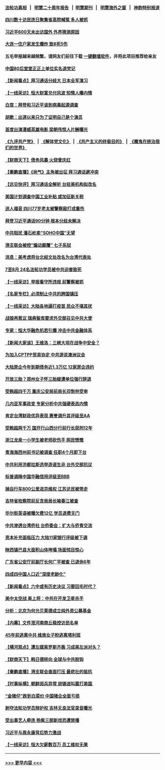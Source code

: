 #### [法轮功真相](https://github.com/gfw-breaker/truth/blob/master/README.md?t=0) &nbsp;&nbsp;|&nbsp;&nbsp; [明慧二十周年报告](https://github.com/gfw-breaker/mh-reports/blob/master/README.md?t=0) &nbsp;&nbsp;|&nbsp;&nbsp;[明慧期刊](https://github.com/gfw-breaker/mh-qikan) &nbsp;&nbsp;|&nbsp;&nbsp; [明慧海外之窗](https://github.com/gfw-breaker/mh-news/blob/master/README.md?t=0) &nbsp;&nbsp;|&nbsp;&nbsp; [神韵特别报道](https://github.com/gfw-breaker/mh-news/blob/master/shenyun.md?t=0)
#### [四川数十访民连日聚集省高院喊冤 多人被抓](../pages/nsc413/n13225480.md?t=09111151) 
#### [习近平600天未出访国外 外界猜测原因](../pages/nsc413/n13225212.md?t=09111151) 
#### [大连一住户家发生爆炸 致8死5伤](../pages/nsc413/n13225578.md?t=09111151) 
#### 五毛举报越来越频繁，请网友们前往下载 [一键翻墙软件](https://github.com/gfw-breaker/ssr-accounts)，并将此项目推荐给亲友
#### [中国80后堂堂正正上单位实名退党记](../pages/nsc413/n13225576.md?t=09111151) 
#### [【新闻看点‭】拜习通话分歧大 日本全军演习](../pages/nsc413/n13225027.md?t=09111151) 
#### [【一线采访】恒大财富兑付风波 知情人曝内情](../pages/nsc413/n13225230.md?t=09111151) 
#### [白宫：拜登和习近平谈到病毒起源调查](../pages/nsc413/n13225332.md?t=09111151) 
#### [胡歌：出道以来只为了证明自己是个演员](../pages/nsc413/n13225377.md?t=09111151) 
#### [首度出演漫威英雄电影 梁朝伟惊人片酬曝光](../pages/nsc413/n13225106.md?t=09111151) 
#### [《九评共产党》](https://github.com/begood0513/9ping.md/blob/master/README.md) &nbsp;|&nbsp; [《解体党文化》](../../../../jtdwh.md/blob/master/README.md)  &nbsp;|&nbsp; [《共产主义的终极目的》](../../../../gczydzjmd.md/blob/master/README.md) &nbsp;|&nbsp; [《魔鬼在统治我们的世界》](../../../../mgztzwmdsj.md/blob/master/README.md) 
#### [【财商天下】债务风暴 火烧曾庆红](../pages/nsc413/n13224854.md?t=09111151) 
#### [【秦鹏直播】《尚气》主角被出征 拜习通话避冲突](../pages/nsc413/n13225408.md?t=09111151) 
#### [【远见快评】拜习通话全解析 台驻美机构拟改名](../pages/nsc413/n13225386.md?t=09111151) 
#### [美国计划调查中国工业补贴 或加征新关税](../pages/nsc413/n13225374.md?t=09111151) 
#### [送人福音 四川77岁老太被警察殴打成重伤](../pages/nsc413/n13224761.md?t=09111151) 
#### [拜登习近平通话90分钟 根本分歧未解决](../pages/nsc413/n13225300.md?t=09111151) 
#### [中共阻扰 潘石屹卖“SOHO中国”无望](../pages/nsc413/n13225210.md?t=09111151) 
#### [港支联会被控“煽动颠覆” 七子系狱](../pages/nsc413/n13225218.md?t=09111151) 
#### [消息：美考虑将台北经文处改名为台湾代表处](../pages/nsc413/n13225190.md?t=09111151) 
#### [7至8月 24名法轮功学员被中共迫害致死](../pages/nsc413/n13224163.md?t=09111151) 
#### [【一线采访】举报看守所违规 前警察被抓](../pages/nsc413/n13221359.md?t=09111151) 
#### [【名家专栏】必须制止中共的跨国镇压](../pages/nsc413/n13224394.md?t=09111151) 
#### [【一线采访】大陆各地逼打疫苗 民众不堪其扰](../pages/nsc413/n13224007.md?t=09111151) 
#### [战狼再惹议 瑞典智库要求外交部召见中共大使](../pages/nsc413/n13224934.md?t=09111151) 
#### [专家：恒大华融危机若引爆 冲击中共金融体系](../pages/nsc413/n13224371.md?t=09111151) 
#### [【新闻大家谈】王维洛：三峡大坝在战争中安全？](../pages/nsc413/n13224370.md?t=09111151) 
#### [为加入CPTPP贸易协定 中共游说澳洲议会](../pages/nsc413/n13224654.md?t=09111151) 
#### [大陆房企今年到期债务近1.3万亿 12家房企违约](../pages/nsc413/n13223925.md?t=09111151) 
#### [开放三胎？郑州女子怀三胎疑遭单位强行辞退](../pages/nsc413/n13224172.md?t=09111151) 
#### [受贿超四千万 重庆公安局前局长邓恢林受审](../pages/nsc413/n13224109.md?t=09111151) 
#### [几内亚军事政变 专家分析中共强硬表态内情](../pages/nsc413/n13223340.md?t=09111151) 
#### [肯定台湾财政优异表现 惠誉调升其评级至AA](../pages/nsc413/n13223939.md?t=09111151) 
#### [受贿超两千万 国开行山西分行前行长获刑12年](../pages/nsc413/n13224064.md?t=09111151) 
#### [浙江龙泉一小学生被老师砍伤手 网民愤慨](../pages/nsc413/n13223949.md?t=09111151) 
#### [青海海西州前书记被调查 任职4个月即下台](../pages/nsc413/n13223860.md?t=09111151) 
#### [中共利用洪都拉斯选举造谣生非 台外交部抗议](../pages/nsc413/n13223877.md?t=09111151) 
#### [标普调降中国华融信用评级至BBB](../pages/nsc413/n13223353.md?t=09111151) 
#### [骑自行车800公里进京维权 江苏访民被带走](../pages/nsc413/n13223740.md?t=09111151) 
#### [吉林省检察院前反贪局局长喻春江被查](../pages/nsc413/n13223746.md?t=09111151) 
#### [华尔街英语被曝欠费12亿 学员退费无门](../pages/nsc413/n13223517.md?t=09111151) 
#### [中共渗透台湾侨社 台侨委会：扩大与侨青交流](../pages/nsc413/n13223317.md?t=09111151) 
#### [资本补充面临压力 大陆11家银行评级被下调](../pages/nsc413/n13223088.md?t=09111151) 
#### [陕西镇巴县大面积山体垮塌 场面怵目惊心](../pages/nsc413/n13223394.md?t=09111151) 
#### [广东省公安厅前副厅长何广平被查 已退休6年](../pages/nsc413/n13223315.md?t=09111151) 
#### [四成四中国人口近“深度老龄化”](../pages/nsc413/n13223305.md?t=09111151) 
#### [【新闻看点】六中或有历史决议 习要回毛时代？](../pages/nsc413/n13222895.md?t=09111151) 
#### [美中太空战 美上将：中共在开发卫星杀手](../pages/nsc413/n13222775.md?t=09111151) 
#### [分析：北京为何允贝莱德成立纯外资公募基金](../pages/nsc413/n13222684.md?t=09111151) 
#### [【内幕】文件泄河南商丘稳控访民名单](../pages/nsc413/n13214082.md?t=09111151) 
#### [45年前逃离中共 维族女子盼逃离塔利班](../pages/nsc413/n13222514.md?t=09111151) 
#### [【横河观点】遭左媒索罗斯齐轰 习成美左派对头？](../pages/nsc413/n13222925.md?t=09111151) 
#### [【财商天下】韩日德转向 全球与中共脱钩](../pages/nsc413/n13222480.md?t=09111151) 
#### [【秦鹏直播】港支联会直面打压 最悲壮的抵抗](../pages/nsc413/n13222926.md?t=09111151) 
#### [【时事纵横】朝鲜阅兵异常 胡锡进叫嚣打美国 ](../pages/nsc413/n13222853.md?t=09111151) 
#### [“金猪仔”跌到白菜价 中国猪企全面亏损](../pages/nsc413/n13222899.md?t=09111151) 
#### [剥夺法轮功学员辩护权 吉林无良法官录音曝光](../pages/nsc413/n13222849.md?t=09111151) 
#### [受出事艺人牵连 杨紫三部新戏恐遭禁播](../pages/nsc413/n13222625.md?t=09111151) 
#### [习近平与周永康背后势力激战](../pages/nsc413/n13222347.md?t=09111151) 
#### [【一线采访】恒大欠薪数百万 员工维权无果](../pages/nsc413/n13222665.md?t=09111151) 

----
#### [ >>> 更早内容 <<< ](../indexes/nsc413-earlier.md)

